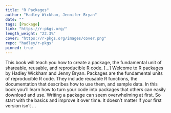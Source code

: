 ```yaml
---
title: "R Packages"
author: "Hadley Wickham, Jennifer Bryan"
date: ""
tags: [Package]
link: "https://r-pkgs.org/"
length_weight: "22.3%"
cover: "https://r-pkgs.org/images/cover.png"
repo: "hadley/r-pkgs"
pinned: true
---
```


This book will teach you how to create a package, the fundamental unit of shareable, reusable, and reproducible R code. [...] Welcome to R packages by Hadley Wickham and Jenny Bryan. Packages are the fundamental units of reproducible R code. They include reusable R functions, the documentation that describes how to use them, and sample data. In this book you’ll learn how to turn your code into packages that others can easily download and use. Writing a package can seem overwhelming at first. So start with the basics and improve it over time. It doesn’t matter if your first version isn’t ...
